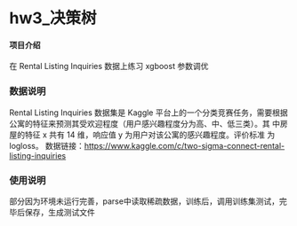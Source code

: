 # hw3_决策树

#### 项目介绍
在 Rental Listing Inquiries 数据上练习 xgboost 参数调优 

### 数据说明

Rental Listing Inquiries 数据集是 Kaggle 平台上的一个分类竞赛任务，需要根据 公寓的特征来预测其受欢迎程度（用户感兴趣程度分为高、中、低三类）。其 中房屋的特征 x 共有 14 维，响应值 y 为用户对该公寓的感兴趣程度。评价标准 为 logloss。 
数据链接：https://www.kaggle.com/c/two-sigma-connect-rental-listing-inquiries 

### 使用说明
部分因为环境未运行完善，parse中读取稀疏数据，训练后，调用训练集测试，完毕后保存，生成测试文件

